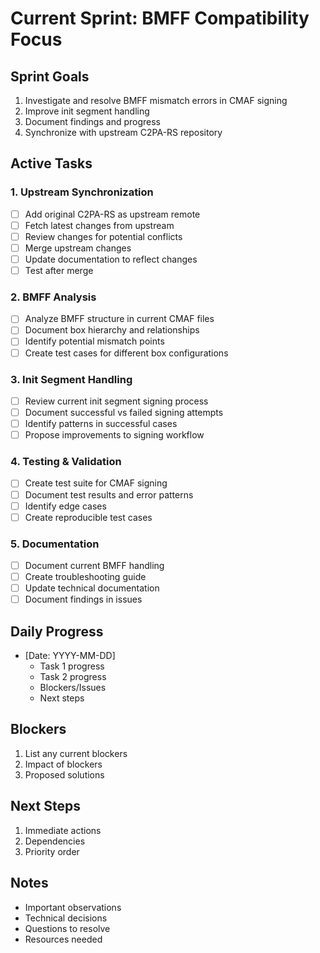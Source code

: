 # Current Sprint: BMFF Compatibility Focus

## Sprint Goals
1. Investigate and resolve BMFF mismatch errors in CMAF signing
2. Improve init segment handling
3. Document findings and progress
4. Synchronize with upstream C2PA-RS repository

## Active Tasks

### 1. Upstream Synchronization
- [ ] Add original C2PA-RS as upstream remote
- [ ] Fetch latest changes from upstream
- [ ] Review changes for potential conflicts
- [ ] Merge upstream changes
- [ ] Update documentation to reflect changes
- [ ] Test after merge

### 2. BMFF Analysis
- [ ] Analyze BMFF structure in current CMAF files
- [ ] Document box hierarchy and relationships
- [ ] Identify potential mismatch points
- [ ] Create test cases for different box configurations

### 3. Init Segment Handling
- [ ] Review current init segment signing process
- [ ] Document successful vs failed signing attempts
- [ ] Identify patterns in successful cases
- [ ] Propose improvements to signing workflow

### 4. Testing & Validation
- [ ] Create test suite for CMAF signing
- [ ] Document test results and error patterns
- [ ] Identify edge cases
- [ ] Create reproducible test cases

### 5. Documentation
- [ ] Document current BMFF handling
- [ ] Create troubleshooting guide
- [ ] Update technical documentation
- [ ] Document findings in issues

## Daily Progress
- [Date: YYYY-MM-DD]
  - Task 1 progress
  - Task 2 progress
  - Blockers/Issues
  - Next steps

## Blockers
1. List any current blockers
2. Impact of blockers
3. Proposed solutions

## Next Steps
1. Immediate actions
2. Dependencies
3. Priority order

## Notes
- Important observations
- Technical decisions
- Questions to resolve
- Resources needed 